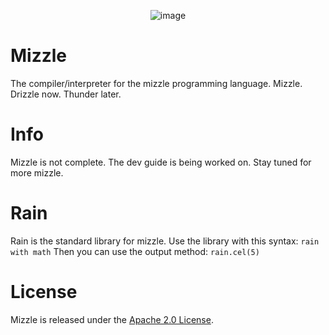 <p align="center">
  <img src="https://raw.githubusercontent.com/webbrowser11/mizzle/main/mizzleicon.png" alt="image">
</p>

# Mizzle
The compiler/interpreter for the mizzle programming language. Mizzle. Drizzle now. Thunder later.

# Info
Mizzle is not complete. The dev guide is being worked on. Stay tuned for more mizzle.

# Rain
Rain is the standard library for mizzle. Use the library with this syntax:
`rain with math`
Then you can use the output method:
`rain.cel(5)`

# License
Mizzle is released under the [Apache 2.0 License](https://github.com/webbrowser11/mizzle/blob/main/LICENSE).
